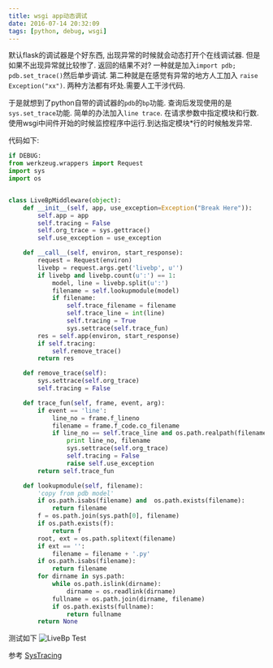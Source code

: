 ```yaml
---
title: wsgi app动态调试
date: 2016-07-14 20:32:09
tags: [python, debug, wsgi]
---
```


默认flask的调试器是个好东西, 出现异常的时候就会动态打开个在线调试器.
但是如果不出现异常就比较惨了.
返回的结果不对? 一种就是加入`import pdb; pdb.set_trace()`然后单步调试.
第二种就是在感觉有异常的地方人工加入 `raise Exception("xx")`.
两种方法都有坏处.需要人工干涉代码.

于是就想到了python自带的调试器的`pdb`的`bp`功能.
查询后发现使用的是`sys.set_trace`功能.
简单的办法加入`line trace`. 在请求参数中指定模块和行数.使用wsgi中间件开始的时候监控程序中运行.到达指定模块*行的时候触发异常.

代码如下:

```python
if DEBUG:
from werkzeug.wrappers import Request
import sys
import os


class LiveBpMiddleware(object):
    def __init__(self, app, use_exception=Exception("Break Here")):
        self.app = app
        self.tracing = False
        self.org_trace = sys.gettrace()
        self.use_exception = use_exception

    def __call__(self, environ, start_response):
        request = Request(environ)
        livebp = request.args.get('livebp', u'')
        if livebp and livebp.count(u':') == 1:
            model, line = livebp.split(u':')
            filename = self.lookupmodule(model)
            if filename:
                self.trace_filename = filename
                self.trace_line = int(line)
                self.tracing = True
                sys.settrace(self.trace_fun)
        res = self.app(environ, start_response)
        if self.tracing:
            self.remove_trace()
        return res

    def remove_trace(self):
        sys.settrace(self.org_trace)
        self.tracing = False

    def trace_fun(self, frame, event, arg):
        if event == 'line':
            line_no = frame.f_lineno
            filename = frame.f_code.co_filename
            if line_no == self.trace_line and os.path.realpath(filename) == os.path.realpath(self.trace_filename):
                print line_no, filename
                sys.settrace(self.org_trace)
                self.tracing = False
                raise self.use_exception
        return self.trace_fun

    def lookupmodule(self, filename):
        'copy from pdb model'
        if os.path.isabs(filename) and  os.path.exists(filename):
            return filename
        f = os.path.join(sys.path[0], filename)
        if os.path.exists(f):
            return f
        root, ext = os.path.splitext(filename)
        if ext == '':
            filename = filename + '.py'
        if os.path.isabs(filename):
            return filename
        for dirname in sys.path:
            while os.path.islink(dirname):
                dirname = os.readlink(dirname)
            fullname = os.path.join(dirname, filename)
            if os.path.exists(fullname):
                return fullname
        return None
```

测试如下
![LiveBp Test](/images/python/livebp_test.png)

参考
[SysTracing](http://pymotw.com/2/sys/tracing.html)

